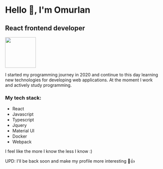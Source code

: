 # Hello 👋, I'm Omurlan 
## React frontend developer
<img width="100" src="https://miro.medium.com/max/512/1*jA5lTgPRbyimsFNod7SlFQ.png"/>

I started my programming journey in 2020 and continue to this day learning 
new technologies for developing web applications. At the moment I work and actively study programming.

### My tech stack:

- React <img width="15" src="https://upload.wikimedia.org/wikipedia/commons/thumb/a/a7/React-icon.svg/1200px-React-icon.svg.png">
- Javascript <img width="15" src="https://upload.wikimedia.org/wikipedia/commons/thumb/9/99/Unofficial_JavaScript_logo_2.svg/800px-Unofficial_JavaScript_logo_2.svg.png"/>
- Typescript <img width="15" src="https://upload.wikimedia.org/wikipedia/commons/thumb/4/4c/Typescript_logo_2020.svg/1200px-Typescript_logo_2020.svg.png"/>
- Jquery <img width="15" src="https://t1.daumcdn.net/cfile/tistory/9992124D5B48CCC61E">
- Material UI <img width="15" src="https://mui.com/static/logo.png">
- Docker <img width="15" src="https://miro.medium.com/max/400/1*OARpkeBkn_Tw3vk8H769OQ.png">
- Webpack <img width="15" src="https://habrastorage.org/webt/k-/tm/2g/k-tm2gvbb_ky6gdrd-tzqrzjkf4.png">

I feel like the more I know the less I know :)

UPD: I'll be back soon and make my profile more interesting 🙂👍